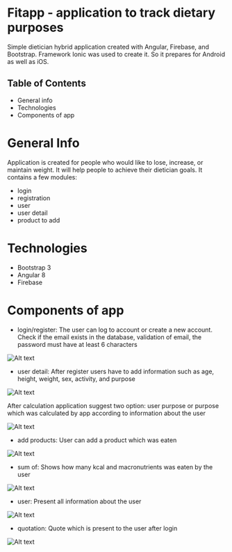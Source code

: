 # Fitapp - application to track dietary purposes

Simple dietician hybrid application created with Angular, Firebase, and Bootstrap. 
Framework Ionic was used to create it. So it prepares for Android as well as iOS.

## Table of Contents
- General info
- Technologies
- Components of app

# General Info
Application is created for people who would like to lose, increase, or maintain weight. It will help people to achieve their dietician goals. It contains a few modules: 
* login 
* registration 
* user 
* user detail 
* product to add

# Technologies
* Bootstrap 3
* Angular 8
* Firebase

# Components of app
- login/register: The user can log to account or create a new account. Check if the email exists in the database, validation of email, the password must have at least 6 characters

![Alt text](https://github.com/ania789/fitapp/blob/master/images/register-erroe.png "Optional Title")

- user detail: After register users have to add information such as age, height, weight, sex, activity, and purpose

![Alt text](https://github.com/ania789/fitapp/blob/master/images/user-detail.PNG "Optional Title")

After calculation application suggest two option: user purpose or purpose which was calculated by app according to information about the user

![Alt text](https://github.com/ania789/fitapp/blob/master/images/user-detail-rada.PNG "Optional Title")

- add products: User can add a product which was eaten

![Alt text](https://github.com/ania789/fitapp/blob/master/images/home2-products.PNG "Optional Title")

- sum of: Shows how many kcal and macronutrients was eaten by the user

![Alt text](https://github.com/ania789/fitapp/blob/master/images/progress-bar.PNG "Optional Title")

- user: Present all information about the user

![Alt text](https://github.com/ania789/fitapp/blob/master/images/user.png "Optional Title")

- quotation: Quote which is present to the user after login

![Alt text](https://github.com/ania789/fitapp/blob/master/images/cytat.PNG "Optional Title")
